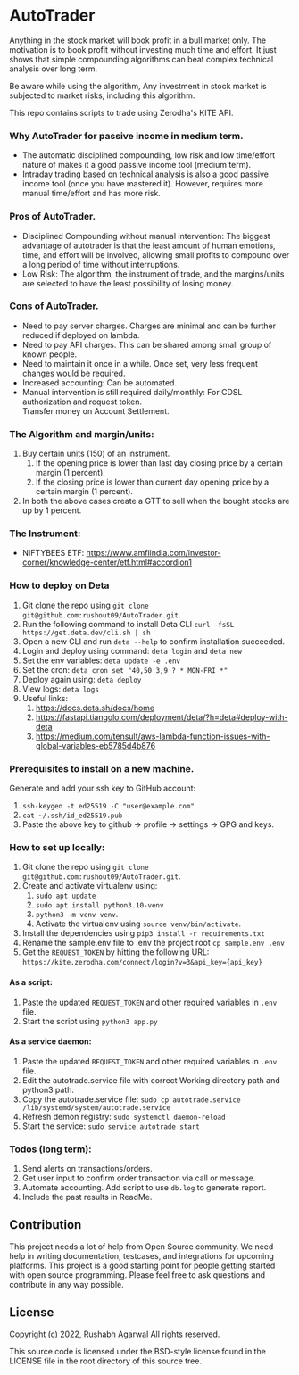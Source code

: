 # AutoTrader

Anything in the stock market will book profit in a bull market only. The motivation is to book profit without investing much time and effort. It just shows that simple compounding algorithms can beat complex technical analysis over long term.

Be aware while using the algorithm, Any investment in stock market is subjected to market risks, including this algorithm.

This repo contains scripts to trade using Zerodha's KITE API.

### Why AutoTrader for passive income in medium term.

- The automatic disciplined compounding, low risk and low time/effort nature of makes it a good passive income tool (medium term).
- Intraday trading based on technical analysis is also a good passive income tool (once you have mastered it).
However, requires more manual time/effort and has more risk.

### Pros of AutoTrader.

- Disciplined Compounding without manual intervention: The biggest advantage of autotrader is that the least amount of human emotions, time, 
and effort will be involved, allowing small profits to compound over a long period of time without interruptions.
- Low Risk: The algorithm, the instrument of trade, and the margins/units are selected to have the least
possibility of losing money.

### Cons of AutoTrader.

- Need to pay server charges. Charges are minimal and can be further reduced if deployed on lambda.
- Need to pay API charges. This can be shared among small group of known people.
- Need to maintain it once in a while. Once set, very less frequent changes would be required.
- Increased accounting: Can be automated.
- Manual intervention is still required daily/monthly: For CDSL authorization and request token.  
Transfer money on Account Settlement.

### The Algorithm and margin/units:

1. Buy certain units (150) of an instrument.
   1. If the opening price is lower than last day closing price by a certain margin (1 percent).
   2. If the closing price is lower than current day opening price by a certain margin (1 percent).
2. In both the above cases create a GTT to sell when the bought stocks are up by 1 percent.

### The Instrument:

- NIFTYBEES ETF: https://www.amfiindia.com/investor-corner/knowledge-center/etf.html#accordion1


### How to deploy on Deta

1. Git clone the repo using `git clone git@github.com:rushout09/AutoTrader.git`.
2. Run the following command to install Deta CLI `curl -fsSL https://get.deta.dev/cli.sh | sh`
3. Open a new CLI and run `deta --help` to confirm installation succeeded.
4. Login and deploy using command: `deta login` and `deta new`
5. Set the env variables: `deta update -e .env`
6. Set the cron: `deta cron set "40,50 3,9 ? * MON-FRI *"`
7. Deploy again using: `deta deploy`
8. View logs: `deta logs`
9. Useful links:
   1. https://docs.deta.sh/docs/home
   2. https://fastapi.tiangolo.com/deployment/deta/?h=deta#deploy-with-deta
   3. https://medium.com/tensult/aws-lambda-function-issues-with-global-variables-eb5785d4b876

### Prerequisites to install on a new machine.

Generate and add your ssh key to GitHub account:
   1. `ssh-keygen -t ed25519 -C "user@example.com"`
   2. `cat ~/.ssh/id_ed25519.pub`
   3. Paste the above key to github -> profile -> settings -> GPG and keys.

### How to set up locally:

1. Git clone the repo using `git clone git@github.com:rushout09/AutoTrader.git`.
2. Create and activate virtualenv using:
   1. `sudo apt update`
   2. `sudo apt install python3.10-venv`
   3. `python3 -m venv venv`.
   4. Activate the virtualenv using `source venv/bin/activate`.
3. Install the dependencies using `pip3 install -r requirements.txt`
4. Rename the sample.env file to .env the project root `cp sample.env .env`
5. Get the `REQUEST_TOKEN` by hitting the following URL: `https://kite.zerodha.com/connect/login?v=3&api_key={api_key}`

#### As a script:
1. Paste the updated `REQUEST_TOKEN` and other required variables in `.env` file.
2. Start the script using `python3 app.py`

#### As a service daemon:
1. Paste the updated `REQUEST_TOKEN` and other required variables in `.env` file.
2. Edit the autotrade.service file with correct Working directory path and python3 path.
3. Copy the autotrade.service file: `sudo cp autotrade.service /lib/systemd/system/autotrade.service`
4. Refresh demon registry: `sudo systemctl daemon-reload`
5. Start the service: `sudo service autotrade start`

### Todos (long term):

1. Send alerts on transactions/orders.
2. Get user input to confirm order transaction via call or message.
3. Automate accounting. Add script to use `db.log` to generate report.
4. Include the past results in ReadMe.

## Contribution
This project needs a lot of help from Open Source community. We need help in writing documentation, testcases, and integrations for upcoming platforms. This project is a good starting point for people getting started with open source programming. Please feel free to ask questions and contribute in any way possible.

## License
Copyright (c) 2022, Rushabh Agarwal All rights reserved.

This source code is licensed under the BSD-style license found in the LICENSE file in the root directory of this source tree.
